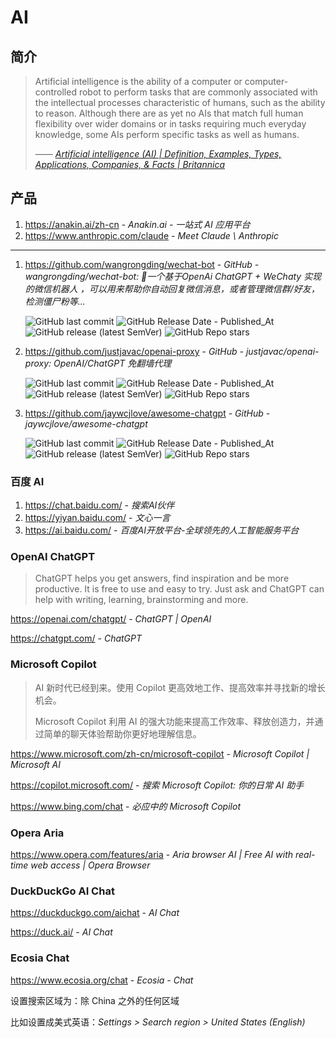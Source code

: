 # AI

## 简介

> Artificial intelligence is the ability of a computer or computer-controlled robot to perform tasks that are commonly associated with the intellectual processes characteristic of humans, such as the ability to reason. Although there are as yet no AIs that match full human flexibility over wider domains or in tasks requiring much everyday knowledge, some AIs perform specific tasks as well as humans.
>
> <cite>—— [Artificial intelligence (AI) | Definition, Examples, Types, Applications, Companies, & Facts | Britannica](https://www.britannica.com/technology/artificial-intelligence)</cite>

## 产品

1. https://anakin.ai/zh-cn - *Anakin.ai - 一站式 AI 应用平台*
2. https://www.anthropic.com/claude - *Meet Claude \ Anthropic*

---

1. https://github.com/wangrongding/wechat-bot - *GitHub - wangrongding/wechat-bot: 🤖一个基于OpenAi ChatGPT + WeChaty 实现的微信机器人 ，可以用来帮助你自动回复微信消息，或者管理微信群/好友，检测僵尸粉等...*

    ![GitHub last commit](https://img.shields.io/github/last-commit/wangrongding/wechat-bot?color=blue&logo=github)
    ![GitHub Release Date - Published_At](https://img.shields.io/github/release-date/wangrongding/wechat-bot?display_date=published_at&logo=github)
    ![GitHub release (latest SemVer)](https://img.shields.io/github/v/release/wangrongding/wechat-bot?logo=github)
    ![GitHub Repo stars](https://img.shields.io/github/stars/wangrongding/wechat-bot?style=social)

2. https://github.com/justjavac/openai-proxy - *GitHub - justjavac/openai-proxy: OpenAI/ChatGPT 免翻墙代理*

    ![GitHub last commit](https://img.shields.io/github/last-commit/justjavac/openai-proxy?color=blue&logo=github)
    ![GitHub Release Date - Published_At](https://img.shields.io/github/release-date/justjavac/openai-proxy?display_date=published_at&logo=github)
    ![GitHub release (latest SemVer)](https://img.shields.io/github/v/release/justjavac/openai-proxy?logo=github)
    ![GitHub Repo stars](https://img.shields.io/github/stars/justjavac/openai-proxy?style=social)

3. https://github.com/jaywcjlove/awesome-chatgpt - *GitHub - jaywcjlove/awesome-chatgpt*

    ![GitHub last commit](https://img.shields.io/github/last-commit/jaywcjlove/awesome-chatgpt?logo=github&color=blue)
    ![GitHub Release Date - Published_At](https://img.shields.io/github/release-date/jaywcjlove/awesome-chatgpt?display_date=published_at&logo=github)
    ![GitHub release (latest SemVer)](https://img.shields.io/github/v/release/jaywcjlove/awesome-chatgpt?logo=github)
    ![GitHub Repo stars](https://img.shields.io/github/stars/jaywcjlove/awesome-chatgpt?style=social)

### 百度 AI

1. https://chat.baidu.com/ - *搜索AI伙伴*
2. https://yiyan.baidu.com/ - *文心一言*
3. https://ai.baidu.com/ - *百度AI开放平台-全球领先的人工智能服务平台*

### OpenAI ChatGPT

> ChatGPT helps you get answers, find inspiration and be more productive. It is free to use and easy to try. Just ask and ChatGPT can help with writing, learning, brainstorming and more.

https://openai.com/chatgpt/ - *ChatGPT | OpenAI*

https://chatgpt.com/ - *ChatGPT*

### Microsoft Copilot

> AI 新时代已经到来。使用 Copilot 更高效地工作、提高效率并寻找新的增长机会。
> 
> Microsoft Copilot 利用 AI 的强大功能来提高工作效率、释放创造力，并通过简单的聊天体验帮助你更好地理解信息。

https://www.microsoft.com/zh-cn/microsoft-copilot - *Microsoft Copilot | Microsoft AI*

https://copilot.microsoft.com/ - *搜索 Microsoft Copilot: 你的日常 AI 助手*

https://www.bing.com/chat - *必应中的 Microsoft Copilot*

### Opera Aria

https://www.opera.com/features/aria - *Aria browser AI | Free AI with real-time web access | Opera Browser*

### DuckDuckGo AI Chat

https://duckduckgo.com/aichat - *AI Chat*

https://duck.ai/ - *AI Chat*

### Ecosia Chat

https://www.ecosia.org/chat - *Ecosia - Chat*

设置搜索区域为：除 China 之外的任何区域

比如设置成美式英语：*Settings > Search region > United States (English)*
